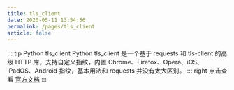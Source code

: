 ```yaml
---
title: tls_client
date: 2020-05-11 13:54:56
permalink: /pages/tls_client
article: false
---
```


::: tip Python tls_client
Python tls_client 是一个基于 requests 和 tls-client 的高级 HTTP 库，支持自定义指纹，内置 Chrome、Firefox、Opera、iOS、iPadOS、Android 指纹，基本用法和 requests 并没有太大区别。
::: right
点击查看 [官方文档](https://github.com/FlorianREGAZ/Python-Tls-Client)
:::
